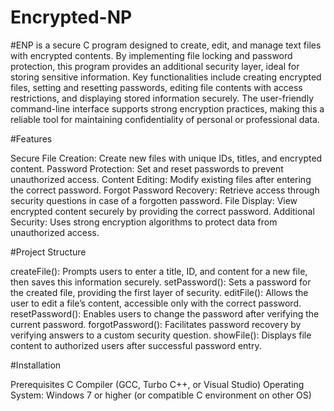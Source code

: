# Encrypted-NP 
#ENP is a secure C program designed to create, edit, and manage text files with encrypted contents. By implementing file locking and password protection, this program provides an additional security layer, ideal for storing sensitive information. Key functionalities include creating encrypted files, setting and resetting passwords, editing file contents with access restrictions, and displaying stored information securely. The user-friendly command-line interface supports strong encryption practices, making this a reliable tool for maintaining confidentiality of personal or professional data.

#Features

Secure File Creation: Create new files with unique IDs, titles, and encrypted content.
Password Protection: Set and reset passwords to prevent unauthorized access.
Content Editing: Modify existing files after entering the correct password.
Forgot Password Recovery: Retrieve access through security questions in case of a forgotten password.
File Display: View encrypted content securely by providing the correct password.
Additional Security: Uses strong encryption algorithms to protect data from unauthorized access.


#Project Structure

createFile(): Prompts users to enter a title, ID, and content for a new file, then saves this information securely.
setPassword(): Sets a password for the created file, providing the first layer of security.
editFile(): Allows the user to edit a file’s content, accessible only with the correct password.
resetPassword(): Enables users to change the password after verifying the current password.
forgotPassword(): Facilitates password recovery by verifying answers to a custom security question.
showFile(): Displays file content to authorized users after successful password entry.

#Installation

Prerequisites
C Compiler (GCC, Turbo C++, or Visual Studio)
Operating System: Windows 7 or higher (or compatible C environment on other OS)